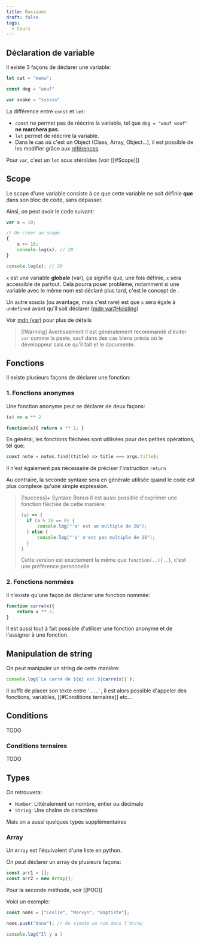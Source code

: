 ```yaml
---
title: Basiques
draft: false
tags:
  - Cours
---
```

## Déclaration de variable

Il existe 3 façons de déclarer une variable:
```js
let cat = "meow";
```
```js
const dog = "wouf"
```
```js
var snake = "ssssss"
```

La différence entre `const` et `let`:
- `const` ne permet pas de réécrire la variable, tel que `dog = "wouf wouf"` **ne marchera pas.**
- `let` permet de réécrire la variable.
- Dans le cas où c'est un Object (Class, Array, Object...), il est possible de les modifier grâce aux [références](https://developer.mozilla.org/fr/docs/Glossary/Object_reference)

Pour `var`, c'est un `let` sous stéroïdes (voir [[#Scope]])
## Scope

Le scope d'une variable consiste à ce que cette variable ne soit définie **que** dans son bloc de code, sans dépasser.

Ainsi, on peut avoir le code suivant:
```js
var x = 10;

// On créer un scope
{
	x += 10;
	console.log(x); // 20
}

console.log(x); // 20
```
`x` est une variable **globale** (var), ça signifie que, une fois définie, `x` sera accessible de partout. Cela pourra poser problème, notamment si une variable avec le même nom est déclaré plus tard, c'est le concept de .

Un autre soucis (ou avantage, mais c'est rare) est que `x` sera égale à `undefined` avant qu'il soit déclarer ([mdn var#Hoisting](https://developer.mozilla.org/en-US/docs/Web/JavaScript/Reference/Statements/var#hoisting))

Voir [mdn (var)](https://developer.mozilla.org/fr/docs/Web/JavaScript/Reference/Statements/var) pour plus de détails

> [!Warning] Avertissement
> Il est généralement recommandé d'éviter `var` comme la peste, sauf dans des cas biens précis où le développeur sais ce qu'il fait et le documente.

## Fonctions

Il existe plusieurs façons de déclarer une fonction:

### 1. Fonctions anonymes

Une fonction anonyme peut se déclarer de deux façons:
```js
(x) => x ** 2
```
```js
function(x){ return x ** 2; }
```

En général, les fonctions fléchées sont utilisées pour des petites opérations, tel que:
```js
const note = notes.find((title) => title === args.title);
```
Il n'est également pas nécessaire de préciser l'instruction `return`

Au contraire, la seconde syntaxe sera en générale utilisée quand le code est plus complexe qu'une simple expression.

> [!success]+ Syntaxe Bonus
> Il est aussi possible d'exprimer une fonction fléchée de cette manière:
> ```js
> (a) => {
> 	if (a % 26 == 0) {
> 		console.log("'a' est un multiple de 26");
> 	} else {
> 		console.log("'a' n'est pas multiple de 26");
> 	}
> }
> ```
> Cette version est exactement la même que `function(..){..}`, c'est une préférence personnelle

### 2. Fonctions nommées

Il n'existe qu'une façon de déclarer une fonction nommée:
```js
function carre(x){
	return x ** 2;
}
```

Il est aussi tout à fait possible d'utiliser une fonction anonyme et de l'assigner à une fonction.

## Manipulation de string

On peut manipuler un string de cette manière:
```js
console.log(`Le carré de ${x} est ${carre(x)}`);
```

Il suffit de placer son texte entre ``` `...` ```, il est alors possible d'appeler des fonctions, variables, [[#Conditions ternaires]] etc...

## Conditions

TODO
### Conditions ternaires

TODO

## Types

On retrouvera:
- `Number`: Littéralement un nombre, entier ou décimale
- `String`: Une chaîne de caractères

Mais on a aussi quelques types supplémentaires

### Array

Un `Array` est l'équivalent d'une liste en python.

On peut déclarer un array de plusieurs façons:
```js
const arr1 = [];
const arr2 = new Array();
```

Pour la seconde méthode, voir [[POO]]

Voici un exemple:
```js
const noms = ["Leslie", "Marvyn", "Baptiste"];

noms.push("Anna"); // On ajoute un nom dans l'Array

console.log("Il y a )

```